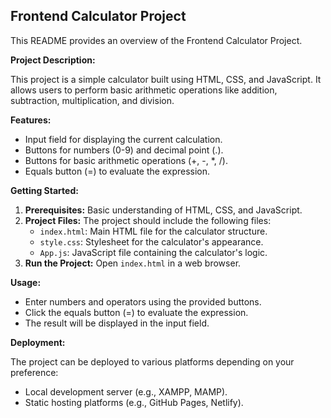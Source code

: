 ## Frontend Calculator Project

This README provides an overview of the Frontend Calculator Project.

**Project Description:**

This project is a simple calculator built using HTML, CSS, and JavaScript. It allows users to perform basic arithmetic operations like addition, subtraction, multiplication, and division.

**Features:**

* Input field for displaying the current calculation.
* Buttons for numbers (0-9) and decimal point (.).
* Buttons for basic arithmetic operations (+, -, *, /).
* Equals button (=) to evaluate the expression.
  
**Getting Started:**

1. **Prerequisites:** Basic understanding of HTML, CSS, and JavaScript.
2. **Project Files:** The project should include the following files:
    * `index.html`: Main HTML file for the calculator structure.
    * `style.css`: Stylesheet for the calculator's appearance.
    * `App.js`: JavaScript file containing the calculator's logic.
3. **Run the Project:** Open `index.html` in a web browser.

**Usage:**

* Enter numbers and operators using the provided buttons.
* Click the equals button (=) to evaluate the expression.
* The result will be displayed in the input field.


**Deployment:**

The project can be deployed to various platforms depending on your preference:
* Local development server (e.g., XAMPP, MAMP).
* Static hosting platforms (e.g., GitHub Pages, Netlify).

